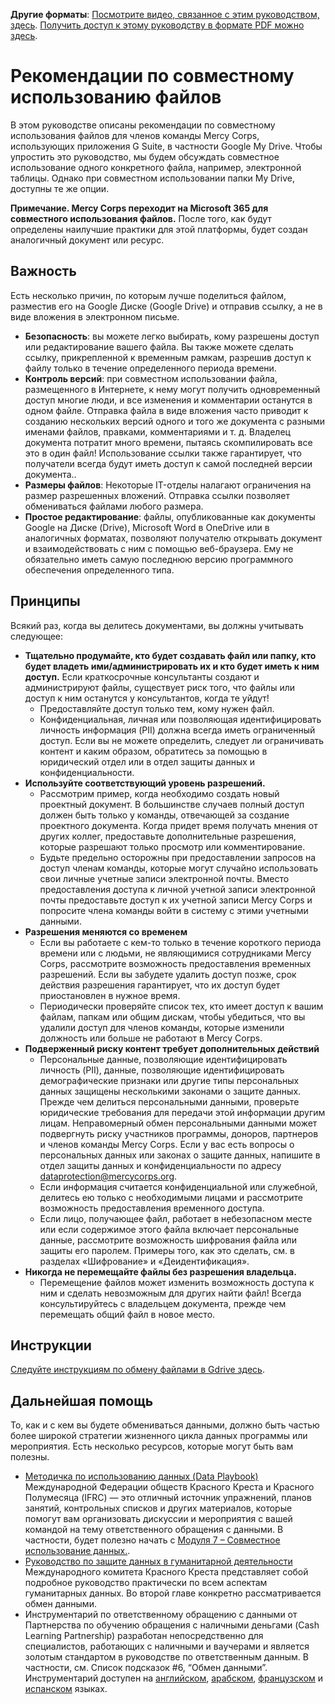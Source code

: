 **Другие форматы**: [Посмотрите видео, связанное с этим руководством, здесь](https://youtu.be/GQh1ziSbUT0). [Получить доступ к этому руководству в формате PDF можно здесь](http://dldocs.mercycorps.org/DPPFileSharingGuideRU.pdf).

# Рекомендации по совместному использованию файлов
В этом руководстве описаны рекомендации по совместному использования файлов для членов команды Mercy Corps, использующих приложения G Suite, в частности Google My Drive. Чтобы упростить это руководство, мы будем обсуждать совместное использование одного конкретного файла, например, электронной таблицы. Однако при совместном использовании папки My Drive, доступны те же опции.

**Примечание. Mercy Corps переходит на Microsoft 365 для совместного использования файлов.** После того, как будут определены наилучшие практики для этой платформы, будет создан аналогичный документ или ресурс.

## Важность
Есть несколько причин, по которым лучше поделиться файлом, разместив его на Google Диске (Google Drive) и отправив ссылку, а не в виде вложения в электронном письме.
- **Безопасность**: вы можете легко выбирать, кому разрешены доступ или редактирование вашего файла. Вы также можете сделать ссылку, прикрепленной к временным рамкам, разрешив доступ к файлу только в течение определенного периода времени.
- **Контроль версий**: при совместном использовании файла, размещенного в Интернете, к нему могут получить одновременный доступ многие люди, и все изменения и комментарии останутся в одном файле. Отправка файла в виде вложения часто приводит к созданию нескольких версий одного и того же документа с разными именами файлов, правками, комментариями и т. д. Владелец документа потратит много времени, пытаясь скомпилировать все это в один файл! Использование ссылки также гарантирует, что получатели всегда будут иметь доступ к самой последней версии документа..
- **Размеры файлов**: Некоторые IT-отделы налагают ограничения на размер разрешенных вложений. Отправка ссылки позволяет обмениваться файлами любого размера.
- **Простое редактирование**: файлы, опубликованные как документы Google на Диске (Drive), Microsoft Word в OneDrive или в аналогичных форматах, позволяют получателю открывать документ и взаимодействовать с ним с помощью веб-браузера. Ему не обязательно иметь самую последнюю версию программного обеспечения
определенного типа.

## Принципы
Всякий раз, когда вы делитесь документами, вы должны учитывать следующее:
- **Тщательно продумайте, кто будет создавать файл или папку, кто будет владеть ими/администрировать их и кто будет иметь к ним доступ.** Если краткосрочные консультанты создают и администрируют файлы, существует риск того, что файлы или доступ к ним останутся у консультантов, когда те уйдут!
  - Предоставляйте доступ только тем, кому нужен файл.
  - Конфиденциальная, личная или позволяющая идентифицировать личность информация (PII) должна всегда иметь ограниченный доступ. Если вы не можете определить, следует ли ограничивать контент и каким образом, обратитесь за помощью в юридический отдел или в отдел защиты данных и конфиденциальности.
- **Используйте соответствующий уровень разрешений.**
  - Рассмотрим пример, когда необходимо создать новый проектный документ. В большинстве случаев полный доступ должен быть только у команды, отвечающей за создание проектного документа. Когда придет время получать мнения от других коллег, предоставьте дополнительные разрешения, которые разрешают только просмотр или комментирование.
  - Будьте предельно осторожны при предоставлении запросов на доступ членам команды, которые могут случайно использовать свои личные учетные записи электронной почты. Вместо предоставления доступа к личной учетной записи электронной почты предоставьте доступ к их учетной записи Mercy Corps и попросите члена команды войти в систему с этими учетными данными.
- **Разрешения меняются со временем**
  - Если вы работаете с кем-то только в течение короткого периода времени или с людьми, не являющимися сотрудниками Mercy Corps, рассмотрите возможность предоставления временных разрешений. Если вы забудете удалить доступ позже, срок действия разрешения гарантирует, что их доступ будет приостановлен в нужное время.
  - Периодически проверяйте список тех, кто имеет доступ к вашим файлам, папкам или общим дискам, чтобы убедиться, что вы удалили доступ для членов команды, которые изменили должность или больше не работают в Mercy Corps.
- **Подверженный риску контент требует дополнительных действий**
  - Персональные данные, позволяющие идентифицировать личность (PII), данные, позволяющие идентифицировать демографические признаки или другие типы персональных данных защищены несколькими законами о защите данных. Прежде чем делиться персональными данными, проверьте юридические требования для передачи этой информации другим лицам. Неправомерный обмен персональными данными может подвергнуть риску участников программы, доноров, партнеров и членов команды Mercy Corps. Если у вас есть вопросы о персональных данных или законах о защите данных, напишите в отдел защиты данных и конфиденциальности по адресу dataprotection@mercycorps.org.
  - Если информация считается конфиденциальной или служебной, делитесь ею только с необходимыми лицами и рассмотрите возможность предоставления временного доступа.
  - Если лицо, получающее файл, работает в небезопасном месте или если содержимое этого файла включает персональные данные, рассмотрите возможность шифрования файла или защиты его паролем. Примеры того, как это сделать, см. в разделах «Шифрование» и «Деидентификация».
- **Никогда не перемещайте файлы без разрешения владельца.**
  - Перемещение файлов может изменить возможность доступа к ним и сделать невозможным для других найти файл! Всегда консультируйтесь с владельцем документа, прежде чем перемещать общий файл в новое место.

## Инструкции
[Следуйте инструкциям по обмену файлами в Gdrive здесь](Instructions-GDrive.md).  

## Дальнейшая помощь
То, как и с кем вы будете обмениваться данными, должно быть частью более широкой стратегии жизненного цикла данных программы или мероприятия. Есть несколько ресурсов, которые могут быть вам полезны.
- [Методичка по использованию данных (Data Playbook)](https://preparecenter.org/toolkit/data-playbook-toolkit/) Международной Федерации обществ Красного Креста и Красного Полумесяца (IFRC) — это отличный источник упражнений, планов занятий, контрольных списков и других материалов, которые помогут вам организовать дискуссии и мероприятия с вашей командой на тему ответственного обращения с данными. В частности, будет полезно начать с [Модуля 7 – Совместное использование данных.](https://preparecenter.org/data-sharing-data-playbook-beta/).
- [Руководство по защите данных в гуманитарной деятельности](https://www.icrc.org/en/data-protection-humanitarian-action-handbook) Международного комитета Красного Креста представляет собой подробное руководство практически по всем аспектам гуманитарных данных. Во второй главе конкретно рассматривается обмен данными.
- Инструментарий по ответственному обращению с данными от Партнерства по обучению обращения с наличными деньгами (Cash Learning Partnership) разработан непосредственно для специалистов, работающих с наличными и ваучерами и является золотым стандартом в руководстве по ответственным данным. В частности, см. Список подсказок #6, “Обмен данными”. Инструментарий доступен на [английском](https://www.calpnetwork.org/wp-content/uploads/2021/03/Data-Responsibility-Toolkit_A-guide-for-Cash-and-Voucher-Practitioners.pdf), [арабском](https://www.calpnetwork.org/ar/publication/data-responsibility-toolkit-a-guide-for-cva-practitioners/), [французском](https://www.calpnetwork.org/fr/publication/data-responsibility-toolkit-a-guide-for-cva-practitioners/) и [испанском](https://www.calpnetwork.org/es/publication/data-responsibility-toolkit-a-guide-for-cva-practitioners/) языках.
